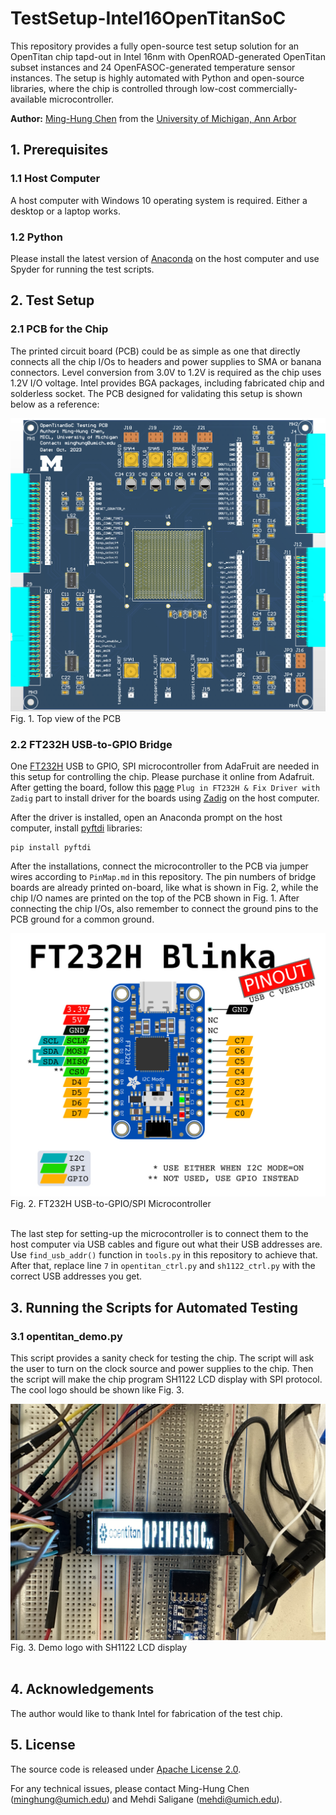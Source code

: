 # TestSetup-Intel16OpenTitanSoC

This repository provides a fully open-source test setup solution for an OpenTitan chip tapd-out in Intel 16nm with OpenROAD-generated OpenTitan subset instances and 24 OpenFASOC-generated temperature sensor instances. The setup is highly automated with Python and open-source libraries, where the chip is controlled through low-cost commercially-available microcontroller.

**Author:** [Ming-Hung Chen](https://www.linkedin.com/in/ming-hung-chen-85ab311b6/) from the [University of Michigan, Ann Arbor](https://micl.engin.umich.edu)

## 1. Prerequisites
### 1.1 **Host Computer**
A host computer with Windows 10 operating system is required. Either a desktop or a laptop works.

### 1.2 **Python**
Please install the latest version of [Anaconda](https://www.anaconda.com/products/individual) on the host computer and use Spyder for running the test scripts.

## 2. Test Setup
### 2.1 **PCB for the Chip**
The printed circuit board (PCB) could be as simple as one that directly connects all the chip I/Os to headers and power supplies to SMA or banana connectors. Level conversion from 3.0V to 1.2V is required as the chip uses 1.2V I/O voltage. Intel provides BGA packages, including fabricated  chip and solderless socket. The PCB designed for validating this setup is shown below as a reference:

<img src="./img/PCB.png" width="600">
Fig. 1. Top view of the PCB

### 2.2 **FT232H USB-to-GPIO Bridge**
One [FT232H](https://www.adafruit.com/product/2264#description) USB to GPIO, SPI microcontroller from AdaFruit are needed in this setup for controlling the chip. Please purchase it online from Adafruit. After getting the board, follow this [page](https://learn.adafruit.com/circuitpython-on-any-computer-with-ft232h/windows) `Plug in FT232H & Fix Driver with Zadig` part to install driver for the boards using [Zadig](https://zadig.akeo.ie) on the host computer.

After the driver is installed, open an Anaconda prompt on the host computer, install [pyftdi](https://eblot.github.io/pyftdi/api/spi.html) libraries:

```  
pip install pyftdi 
```

After the installations, connect the microcontroller to the PCB via jumper wires according to `PinMap.md` in this repository. The pin numbers of bridge boards are already printed on-board, like what is shown in Fig. 2, while the chip I/O names are printed on the top of the PCB shown in Fig. 1. After connecting the chip I/Os, also remember to connect the ground pins to the PCB ground for a common ground.

<img src="./img/FT232H.jpg" width="600">
Fig. 2. FT232H USB-to-GPIO/SPI Microcontroller
<br /><br />

The last step for setting-up the microcontroller is to connect them to the host computer via USB cables and figure out what their USB addresses are. Use `find_usb_addr()` function in `tools.py` in this repository to achieve that. After that, replace line `7` in `opentitan_ctrl.py` and `sh1122_ctrl.py` with the correct USB addresses you get.

## 3. Running the Scripts for Automated Testing

### 3.1 **opentitan_demo.py**
This script provides a sanity check for testing the chip. The script will ask the user to turn on the clock source and power supplies to the chip. Then the script will make the chip program SH1122 LCD display with SPI protocol. The cool logo should be shown like Fig. 3.

<img src="./img/logo.jpg" width="600">
Fig. 3. Demo logo with SH1122 LCD display
<br /><br />

## 4. Acknowledgements
The author would like to thank Intel for fabrication of the test chip.

## 5. License
The source code is released under [Apache License 2.0](https://www.apache.org/licenses/LICENSE-2.0).

For any technical issues, please contact Ming-Hung Chen (minghung@umich.edu) and Mehdi Saligane (mehdi@umich.edu).